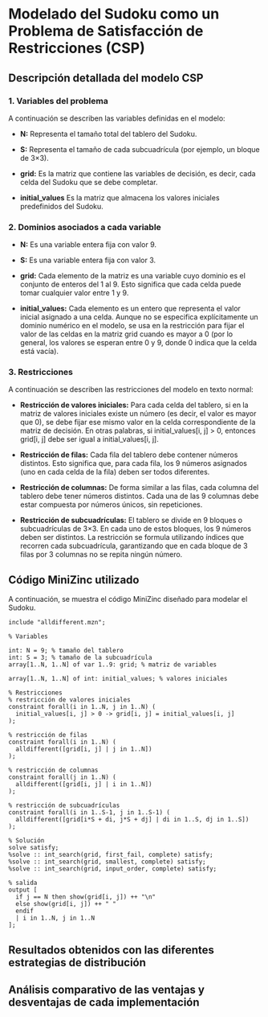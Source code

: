 # Modelado del Sudoku como un Problema de Satisfacción de Restricciones (CSP)

## Descripción detallada del modelo CSP

### 1. Variables del problema

A continuación se describen las variables definidas en el modelo:

- **N:** Representa el tamaño total del tablero del Sudoku.
- **S:** Representa el tamaño de cada subcuadrícula (por ejemplo, un bloque de 3×3).

- **grid:**
  Es la matriz que contiene las variables de decisión, es decir, cada celda del Sudoku que se debe completar.

- **initial_values**
  Es la matriz que almacena los valores iniciales predefinidos del Sudoku.

### 2. Dominios asociados a cada variable

- **N:** Es una variable entera fija con valor 9.

- **S:** Es una variable entera fija con valor 3.

- **grid:** Cada elemento de la matriz es una variable cuyo dominio es el conjunto de enteros del 1 al 9. Esto significa que cada celda puede tomar cualquier valor entre 1 y 9.

- **initial_values:** Cada elemento es un entero que representa el valor inicial asignado a una celda. Aunque no se especifica explícitamente un dominio numérico en el modelo, se usa en la restricción para fijar el valor de las celdas en la matriz grid cuando es mayor a 0 (por lo general, los valores se esperan entre 0 y 9, donde 0 indica que la celda está vacía).

### 3. Restricciones

A continuación se describen las restricciones del modelo en texto normal:

- **Restricción de valores iniciales:**
  Para cada celda del tablero, si en la matriz de valores iniciales existe un número (es decir, el valor es mayor que 0), se debe fijar ese mismo valor en la celda correspondiente de la matriz de decisión. En otras palabras, si initial_values[i, j] > 0, entonces grid[i, j] debe ser igual a initial_values[i, j].

- **Restricción de filas:**
  Cada fila del tablero debe contener números distintos. Esto significa que, para cada fila, los 9 números asignados (uno en cada celda de la fila) deben ser todos diferentes.

- **Restricción de columnas:**
  De forma similar a las filas, cada columna del tablero debe tener números distintos. Cada una de las 9 columnas debe estar compuesta por números únicos, sin repeticiones.

- **Restricción de subcuadrículas:**
  El tablero se divide en 9 bloques o subcuadrículas de 3×3. En cada uno de estos bloques, los 9 números deben ser distintos. La restricción se formula utilizando índices que recorren cada subcuadrícula, garantizando que en cada bloque de 3 filas por 3 columnas no se repita ningún número.

## Código MiniZinc utilizado

A continuación, se muestra el código MiniZinc diseñado para modelar el Sudoku.

```minizinc
include "alldifferent.mzn";

% Variables

int: N = 9; % tamaño del tablero
int: S = 3; % tamaño de la subcuadrícula
array[1..N, 1..N] of var 1..9: grid; % matriz de variables

array[1..N, 1..N] of int: initial_values; % valores iniciales

% Restricciones
% restricción de valores iniciales
constraint forall(i in 1..N, j in 1..N) (
  initial_values[i, j] > 0 -> grid[i, j] = initial_values[i, j]
);

% restricción de filas
constraint forall(i in 1..N) (
  alldifferent([grid[i, j] | j in 1..N])
);

% restricción de columnas
constraint forall(j in 1..N) (
  alldifferent([grid[i, j] | i in 1..N])
);

% restricción de subcuadrículas
constraint forall(i in 1..S-1, j in 1..S-1) (
  alldifferent([grid[i*S + di, j*S + dj] | di in 1..S, dj in 1..S])
);

% Solución
solve satisfy;
%solve :: int_search(grid, first_fail, complete) satisfy;
%solve :: int_search(grid, smallest, complete) satisfy;
%solve :: int_search(grid, input_order, complete) satisfy;

% salida
output [
  if j == N then show(grid[i, j]) ++ "\n"
  else show(grid[i, j]) ++ " "
  endif
  | i in 1..N, j in 1..N
];
```

## Resultados obtenidos con las diferentes estrategias de distribución

## Análisis comparativo de las ventajas y desventajas de cada implementación
